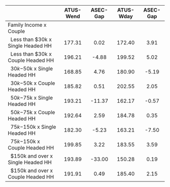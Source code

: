 
|                      |    ATUS-Wend |     ASEC-Gap |    ATUS-Wday |     ASEC-Gap |
| -------------------- | :----------: | :----------: | :----------: | :----------: |
| Family Income x Couple |              |              |              |              |
| &nbsp;&nbsp;Less than $30k x Single Headed HH |       177.31 |         0.02 |       172.40 |         3.91 |
| &nbsp;&nbsp;Less than $30k x Couple Headed HH |       196.21 |        -4.88 |       199.52 |         5.02 |
| &nbsp;&nbsp;$30k-$50k x Single Headed HH |       168.85 |         4.76 |       180.90 |        -5.19 |
| &nbsp;&nbsp;$30k-$50k x Couple Headed HH |       185.82 |         0.51 |       202.55 |         2.05 |
| &nbsp;&nbsp;$50k-$75k x Single Headed HH |       193.21 |       -11.37 |       162.17 |        -0.57 |
| &nbsp;&nbsp;$50k-$75k x Couple Headed HH |       192.64 |         2.59 |       184.78 |         0.35 |
| &nbsp;&nbsp;$75k-$150k x Single Headed HH |       182.30 |        -5.23 |       163.21 |        -7.50 |
| &nbsp;&nbsp;$75k-$150k x Couple Headed HH |       199.85 |         3.22 |       183.55 |         3.59 |
| &nbsp;&nbsp;$150k and over x Single Headed HH |       193.89 |       -33.00 |       150.28 |         0.19 |
| &nbsp;&nbsp;$150k and over x Couple Headed HH |       191.91 |         0.49 |       185.40 |         2.15 |

